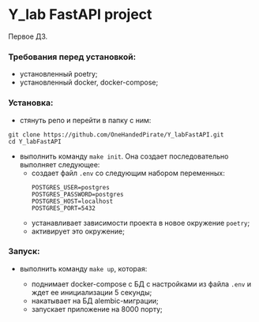 # Y_lab FastAPI project


Первое ДЗ.

### Требования перед установкой:
- установленный poetry;
- установленный docker, docker-compose;

### Установка:
- стянуть репо и перейти в папку с ним:<br>
```
git clone https://github.com/OneHandedPirate/Y_labFastAPI.git
cd Y_labFastAPI
```
- выполнить команду `make init`. Она создает последовательно выполняет следующее:
  - создает файл `.env` со следующим набором переменных:
    ```
    POSTGRES_USER=postgres
    POSTGRES_PASSWORD=postgres
    POSTGRES_HOST=localhost
    POSTGRES_PORT=5432
    ```
  - устанавливает зависимости проекта в новое окружение `poetry`;  
  - активирует это окружение;

### Запуск:
- выполнить команду `make up`, которая:

    - поднимает docker-compose с БД с настройками из файла `.env` и ждет ее инициализации 5 секунды;
    - накатывает на БД alembic-миграции;
    - запускает приложение на 8000 порту;
    